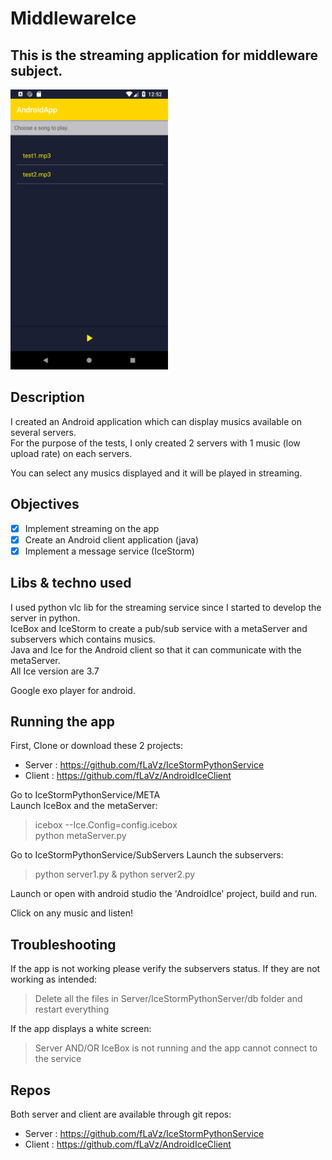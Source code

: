 # MiddlewareIce

This is the streaming application for middleware subject.  
---
<img src="images/screen.png" width="50%" height="50%">

## Description
I created an Android application which can display musics available on several servers.  
For the purpose of the tests, I only created 2 servers with 1 music (low upload rate) on each servers.

You can select any musics displayed and it will be played in streaming.

## Objectives
- [x] Implement streaming on the app
- [x] Create an Android client application (java)
- [x] Implement a message service (IceStorm)

## Libs & techno used
I used python vlc lib for the streaming service since I started to develop the server in python.  
IceBox and IceStorm to create a pub/sub service with a metaServer and subservers which contains musics.  
Java and Ice for the Android client so that it can communicate with the metaServer.  
All Ice version are 3.7  

Google exo player for android.

## Running the app
First, Clone or download these 2 projects:
- Server : https://github.com/fLaVz/IceStormPythonService  
- Client : https://github.com/fLaVz/AndroidIceClient

Go to IceStormPythonService/META  
Launch IceBox and the metaServer:  
> icebox --Ice.Config=config.icebox  
> python metaServer.py   

Go to IceStormPythonService/SubServers 
Launch the subservers:  
> python server1.py & python server2.py  

Launch or open with android studio the 'AndroidIce' project, build and run. 

Click on any music and listen!

## Troubleshooting
If the app is not working please verify the subservers status.
If they are not working as intended:  
> Delete all the files in Server/IceStormPythonServer/db folder and restart everything  

If the app displays a white screen:
> Server AND/OR IceBox is not running and the app cannot connect to the service

## Repos
Both server and client are available through git repos:
- Server : https://github.com/fLaVz/IceStormPythonService  
- Client : https://github.com/fLaVz/AndroidIceClient